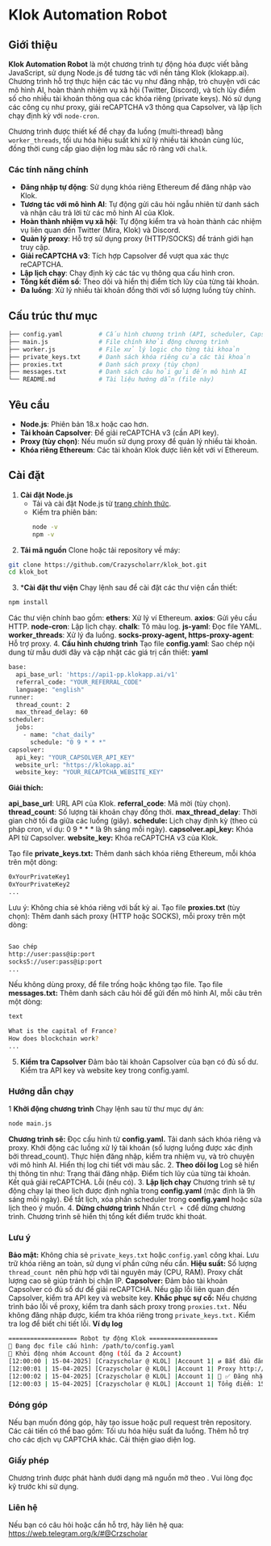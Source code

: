 
# Klok Automation Robot

## Giới thiệu

**Klok Automation Robot** là một chương trình tự động hóa được viết bằng JavaScript, sử dụng Node.js để tương tác với nền tảng Klok (klokapp.ai). Chương trình hỗ trợ thực hiện các tác vụ như đăng nhập, trò chuyện với các mô hình AI, hoàn thành nhiệm vụ xã hội (Twitter, Discord), và tích lũy điểm số cho nhiều tài khoản thông qua các khóa riêng (private keys). Nó sử dụng các công cụ như proxy, giải reCAPTCHA v3 thông qua Capsolver, và lập lịch chạy định kỳ với `node-cron`.

Chương trình được thiết kế để chạy đa luồng (multi-thread) bằng `worker_threads`, tối ưu hóa hiệu suất khi xử lý nhiều tài khoản cùng lúc, đồng thời cung cấp giao diện log màu sắc rõ ràng với `chalk`.

### Các tính năng chính
- **Đăng nhập tự động**: Sử dụng khóa riêng Ethereum để đăng nhập vào Klok.
- **Tương tác với mô hình AI**: Tự động gửi câu hỏi ngẫu nhiên từ danh sách và nhận câu trả lời từ các mô hình AI của Klok.
- **Hoàn thành nhiệm vụ xã hội**: Tự động kiểm tra và hoàn thành các nhiệm vụ liên quan đến Twitter (Mira, Klok) và Discord.
- **Quản lý proxy**: Hỗ trợ sử dụng proxy (HTTP/SOCKS) để tránh giới hạn truy cập.
- **Giải reCAPTCHA v3**: Tích hợp Capsolver để vượt qua xác thực reCAPTCHA.
- **Lập lịch chạy**: Chạy định kỳ các tác vụ thông qua cấu hình cron.
- **Tổng kết điểm số**: Theo dõi và hiển thị điểm tích lũy của từng tài khoản.
- **Đa luồng**: Xử lý nhiều tài khoản đồng thời với số lượng luồng tùy chỉnh.

## Cấu trúc thư mục
```bash
├── config.yaml          # Cấu hình chương trình (API, scheduler, Capsolver, v.v.)
├── main.js              # File chính khởi động chương trình
├── worker.js            # File xử lý logic cho từng tài khoản
├── private_keys.txt     # Danh sách khóa riêng của các tài khoản
├── proxies.txt          # Danh sách proxy (tùy chọn)
├── messages.txt         # Danh sách câu hỏi gửi đến mô hình AI
└── README.md            # Tài liệu hướng dẫn (file này)
```


## Yêu cầu
- **Node.js**: Phiên bản 18.x hoặc cao hơn.
- **Tài khoản Capsolver**: Để giải reCAPTCHA v3 (cần API key).
- **Proxy (tùy chọn)**: Nếu muốn sử dụng proxy để quản lý nhiều tài khoản.
- **Khóa riêng Ethereum**: Các tài khoản Klok được liên kết với ví Ethereum.

## Cài đặt

1. **Cài đặt Node.js**
   - Tải và cài đặt Node.js từ [trang chính thức](https://nodejs.org/).
   - Kiểm tra phiên bản:
     ```bash
     node -v
     npm -v
     ```
2. **Tải mã nguồn**
Clone hoặc tải repository về máy:
``` bash
git clone https://github.com/Crazyscholarr/klok_bot.git
cd klok_bot
```
3. ***Cài đặt thư viện**
Chạy lệnh sau để cài đặt các thư viện cần thiết:
```bash
npm install
```
Các thư viện chính bao gồm:
**ethers**: Xử lý ví Ethereum.
**axios**: Gửi yêu cầu HTTP.
**node-cron**: Lập lịch chạy.
**chalk**: Tô màu log.
**js-yaml**: Đọc file YAML.
**worker_threads**: Xử lý đa luồng.
**socks-proxy-agent, https-proxy-agent**: Hỗ trợ proxy.
4. **Cấu hình chương trình**
Tạo file **config.yaml**:
Sao chép nội dung từ mẫu dưới đây và cập nhật các giá trị cần thiết:
**yaml**
```bash
base:
  api_base_url: 'https://api1-pp.klokapp.ai/v1'
  referral_code: "YOUR_REFERRAL_CODE"
  language: "english"
runner:
  thread_count: 2
  max_thread_delay: 60
scheduler:
  jobs:
    - name: "chat_daily"
      schedule: "0 9 * * *"
capsolver:
  api_key: "YOUR_CAPSOLVER_API_KEY"
  website_url: "https://klokapp.ai"
  website_key: "YOUR_RECAPTCHA_WEBSITE_KEY"
  ```
**Giải thích:**

  **api_base_url**: URL API của Klok.
  **referral_code**: Mã mời (tùy chọn).
  **thread_count**: Số lượng tài khoản chạy đồng thời.
  **max_thread_delay**: Thời gian chờ tối đa giữa các luồng (giây).
  **schedule:** Lịch chạy định kỳ (theo cú pháp cron, ví dụ: 0 9 * * * là 9h sáng mỗi ngày).
  **capsolver.api_key:** Khóa API từ Capsolver.
  **website_key:** Khóa reCAPTCHA v3 của Klok.

Tạo file **private_keys.txt:**
Thêm danh sách khóa riêng Ethereum, mỗi khóa trên một dòng:
```bash
0xYourPrivateKey1
0xYourPrivateKey2
...
```
Lưu ý: Không chia sẻ khóa riêng với bất kỳ ai.
Tạo file **proxies.txt** (tùy chọn):
Thêm danh sách proxy (HTTP hoặc SOCKS), mỗi proxy trên một dòng:
```bash

Sao chép
http://user:pass@ip:port
socks5://user:pass@ip:port
...
```
Nếu không dùng proxy, để file trống hoặc không tạo file.
Tạo file **messages.txt:**
Thêm danh sách câu hỏi để gửi đến mô hình AI, mỗi câu trên một dòng:
```bash
text

What is the capital of France?
How does blockchain work?
...
```
5. **Kiểm tra Capsolver**
Đảm bảo tài khoản Capsolver của bạn có đủ số dư.
Kiểm tra API key và website key trong config.yaml.
### Hướng dẫn chạy
1 **Khởi động chương trình**
Chạy lệnh sau từ thư mục dự án:
```bash
node main.js
```
  **Chương trình sẽ:**
      Đọc cấu hình từ **config.yaml.**
      Tải danh sách khóa riêng và proxy.
      Khởi động các luồng xử lý tài khoản (số lượng luồng được xác định bởi thread_count).
      Thực hiện đăng nhập, kiểm tra nhiệm vụ, và trò chuyện với mô hình AI.
      Hiển thị log chi tiết với màu sắc.
2. **Theo dõi log**
  Log sẽ hiển thị thông tin như:
      Trạng thái đăng nhập.
      Điểm tích lũy của từng tài khoản.
      Kết quả giải reCAPTCHA.
      Lỗi (nếu có).
3. **Lập lịch chạy**
    Chương trình sẽ tự động chạy lại theo lịch được định nghĩa trong **config.yaml** (mặc định là 9h sáng mỗi ngày).
    Để tắt lịch, xóa phần scheduler trong **config.yaml** hoặc sửa lịch theo ý muốn.
4. **Dừng chương trình**
Nhấn ``` Ctrl + C ```để dừng chương trình.
Chương trình sẽ hiển thị tổng kết điểm trước khi thoát.
### Lưu ý
**Bảo mật:**
Không chia sẻ ``private_keys.txt`` hoặc ``config.yaml`` công khai.
Lưu trữ khóa riêng an toàn, sử dụng ví phần cứng nếu cần.
**Hiệu suất:**
Số lượng ``thread_count ``nên phù hợp với tài nguyên máy (CPU, RAM).
Proxy chất lượng cao sẽ giúp tránh bị chặn IP.
**Capsolver:**
Đảm bảo tài khoản Capsolver có đủ số dư để giải reCAPTCHA.
Nếu gặp lỗi liên quan đến Capsolver, kiểm tra API key và website key.
**Khắc phục sự cố:**
Nếu chương trình báo lỗi về proxy, kiểm tra danh sách proxy trong ``proxies.txt.``
Nếu không đăng nhập được, kiểm tra khóa riêng trong ``private_keys.txt.``
Kiểm tra log để biết chi tiết lỗi.
**Ví dụ log**
```bash
=================== Robot tự động Klok ===================
📄 Đang đọc file cấu hình: /path/to/config.yaml
🚀 Khởi động nhóm Account động (tối đa 2 Account)
[12:00:00 | 15-04-2025] [Crazyscholar @ KLOL] |Account 1| ⇄ Bắt đầu đăng nhập..., sử dụng proxy http://ip:port
[12:00:01 | 15-04-2025] [Crazyscholar @ KLOL] |Account 1| Proxy http://ip:port hoạt động, IP: 123.456.789.012
[12:00:02 | 15-04-2025] [Crazyscholar @ KLOL] |Account 1| 🔐 ✅ Đăng nhập thành công
[12:00:03 | 15-04-2025] [Crazyscholar @ KLOL] |Account 1| Tổng điểm: 150
```
### Đóng góp
Nếu bạn muốn đóng góp, hãy tạo issue hoặc pull request trên repository.
Các cải tiến có thể bao gồm:
Tối ưu hóa hiệu suất đa luồng.
Thêm hỗ trợ cho các dịch vụ CAPTCHA khác.
Cải thiện giao diện log.
### Giấy phép
Chương trình được phát hành dưới dạng mã nguồn mở theo . Vui lòng đọc kỹ trước khi sử dụng.

### Liên hệ
Nếu bạn có câu hỏi hoặc cần hỗ trợ, hãy liên hệ qua: https://web.telegram.org/k/#@Crzscholar
